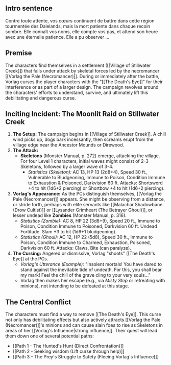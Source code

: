 ## Intro sentence
Contre toute attente, vos cœurs continuent de battre dans cette région tourmentée des Dalelands, mais la mort patiente dans chaque recoin sombre. Elle connaît vos noms, elle compte vos pas, et attend son heure avec une éternelle patience. Elle a pu observer ...

## Premise

The characters find themselves in a settlement ([[Village of Stillwater Creek]]) that falls under attack by skeletal forces led by the necromancer [[Vorlag the Pale (Necromancer)]]. During or immediately after the battle, Vorlag curses the player characters with the "[[The Death's Eye]]" for their interference or as part of a larger design. The campaign revolves around the characters' efforts to understand, survive, and ultimately lift this debilitating and dangerous curse.

## Inciting Incident: The Moonlit Raid on Stillwater Creek

1.  **The Setup:** The campaign begins in [[Village of Stillwater Creek]]. A chill wind picks up, dogs bark incessantly, then screams erupt from the village edge near the Ancestor Mounds or Direwood.
2.  **The Attack:**
    * **Skeletons** (Monster Manual, p. 272) emerge, attacking the village. For four Level 1 characters, initial waves might consist of 2-3 Skeletons, followed by a larger wave of 3-4.
        * *Statistics (Skeleton):* AC 13, HP 13 (2d8+4), Speed 30 ft., Vulnerable to Bludgeoning, Immune to Poison, Condition Immune to Exhaustion & Poisoned, Darkvision 60 ft. Attacks: Shortsword +4 to hit (1d6+2 piercing) or Shortbow +4 to hit (1d6+2 piercing).
3.  **Vorlag's Appearance:** As the PCs distinguish themselves, [[Vorlag the Pale (Necromancer)]] appears. She might be observing from a distance, or stride forth, perhaps with elite servants like [[Malachar Shadowbane (Drow Cultist)]] or [[Lysander Grimheart (The Betrayer Ghoul)]], or lesser undead like **Zombies** (Monster Manual, p. 316).
    * *Statistics (Zombie):* AC 8, HP 22 (3d8+9), Speed 20 ft., Immune to Poison, Condition Immune to Poisoned, Darkvision 60 ft. Undead Fortitude. Slam +3 to hit (1d6+1 bludgeoning).
    * *Statistics (Ghoul):* AC 12, HP 22 (5d8), Speed 30 ft., Immune to Poison, Condition Immune to Charmed, Exhaustion, Poisoned, Darkvision 60 ft. Attacks: Claws, Bite (can paralyze).
4.  **The Cursing:** Angered or dismissive, Vorlag "shoots" [[The Death's Eye]] at the PCs.
    * *Vorlag's Utterance (Example):* "Insolent mortals! You have dared to stand against the inevitable tide of undeath. For this, you shall bear my mark! Feel the chill of the grave cling to your very souls..."
    * Vorlag then makes her escape (e.g., via *Misty Step* or retreating with minions), not intending to be defeated at this stage.

## The Central Conflict

The characters must find a way to remove [[The Death's Eye]]. This curse not only has debilitating effects but also actively attracts [[Vorlag the Pale (Necromancer)]]'s minions and can cause slain foes to rise as Skeletons in areas of her [[Vorlag's Influence|strong influence]]. Their quest will lead them down one of several potential paths:

- [[Path 1 - The Hunted's Hunt (Direct Confrontation)]]
- [[Path 2 - Seeking wisdom (Lift curse through help)]]  
- [[Path 3 - The Prey's Struggle to Safety (Fleeing Vorlag's Influence)]]